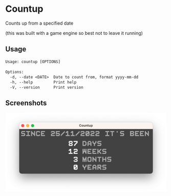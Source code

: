 # Countup

Counts up from a specified date

(this was built with a game engine so best not to leave it running)

## Usage

```
Usage: countup [OPTIONS]

Options:
  -d, --date <DATE>  Date to count from, format yyyy-mm-dd
  -h, --help         Print help
  -V, --version      Print version

```

## Screenshots

![Default date](https://github.com/emmabritton/countup/raw/main/.github/screenshots/default_date.png)